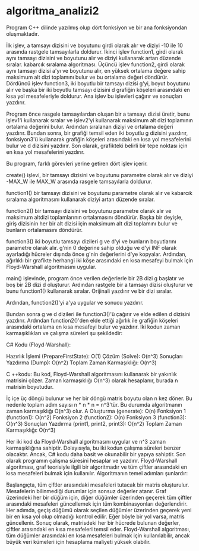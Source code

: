 # algoritma_analizi2
 
Program C++ dilinde yazılmış olup dört fonksiyon ve bir ana fonksiyondan oluşmaktadır.

İlk işlev, a tamsayı dizisini ve boyutunu girdi olarak alır ve diziyi -10 ile 10 arasında rastgele tamsayılarla doldurur. İkinci işlev function1, girdi olarak aynı tamsayı dizisini ve boyutunu alır ve diziyi kullanarak artan düzende sıralar. kabarcık sıralama algoritması. Üçüncü işlev function2, girdi olarak aynı tamsayı dizisi a'yı ve boyutunu alır, en yüksek ortalama değere sahip maksimum alt dizi toplamını bulur ve bu ortalama değeri döndürür. Dördüncü işlev function3, iki boyutlu bir tamsayı dizisi g'yi, boyut boyutunu alır ve başka bir iki boyutlu tamsayı dizisini d grafiğin köşeleri arasındaki en kısa yol mesafeleriyle doldurur. Ana işlev bu işlevleri çağırır ve sonuçları yazdırır.

Program önce rasgele tamsayılardan oluşan bir a tamsayı dizisi üretir, bunu işlev1'i kullanarak sıralar ve işlev2'yi kullanarak maksimum alt dizi toplamının ortalama değerini bulur. Ardından sıralanan diziyi ve ortalama değeri yazdırır. Bundan sonra, bir grafiği temsil eden iki boyutlu g dizisini yazdırır, fonksiyon3'ü kullanarak grafiğin köşeleri arasındaki en kısa yol mesafelerini bulur ve d dizisini yazdırır. Son olarak, grafikteki belirli bir tepe noktası için en kısa yol mesafelerini yazdırır. 



Bu program, farklı görevleri yerine getiren dört işlev içerir.

create() işlevi, bir tamsayı dizisini ve boyutunu parametre olarak alır ve diziyi -MAX_W ile MAX_W arasında rasgele tamsayılarla doldurur.

function1() bir tamsayı dizisini ve boyutunu parametre olarak alır ve kabarcık sıralama algoritmasını kullanarak diziyi artan düzende sıralar.

function2() bir tamsayı dizisini ve boyutunu parametre olarak alır ve maksimum altdizi toplamlarının ortalamasını döndürür. Başka bir deyişle, giriş dizisinin her bir alt dizisi için maksimum alt dizi toplamını bulur ve bunların ortalamasını döndürür.

function3() iki boyutlu tamsayı dizileri g ve d'yi ve bunların boyutlarını parametre olarak alır. g'nin 0 değerine sahip olduğu ve d'yi INF olarak ayarladığı hücreler dışında önce g'nin değerlerini d'ye kopyalar. Ardından, ağırlıklı bir grafikte herhangi iki köşe arasındaki en kısa mesafeyi bulmak için Floyd-Warshall algoritmasını uygular.

main() işlevinde, program önce verilen değerlerle bir 2B dizi g başlatır ve boş bir 2B dizi d oluşturur. Ardından rastgele bir a tamsayı dizisi oluşturur ve bunu function1() kullanarak sıralar. Orijinali yazdırır ve bir dizi sıralar.

Ardından, function2()'yi a'ya uygular ve sonucu yazdırır.

Bundan sonra g ve d dizileri ile function3()'ü çağırır ve elde edilen d dizisini yazdırır. Ardından function2()'den elde ettiği ağırlık ile grafiğin köşeleri arasındaki ortalama en kısa mesafeyi bulur ve yazdırır.
İki kodun zaman karmaşıklıkları ve çalışma süreleri şu şekildedir:

C# Kodu (Floyd-Warshall):

Hazırlık İşlemi (PrepareFirstState): O(1)
Çözüm (Solve): O(n^3)
Sonuçları Yazdırma (Dump): O(n^2)
Toplam Zaman Karmaşıklığı: O(n^3)

C ++kodu:
Bu kod, Floyd-Warshall algoritmasını kullanarak bir yakınlık matrisini çözer. Zaman karmaşıklığı O(n^3) olarak hesaplanır, burada n matrisin boyutudur.

İç içe üç döngü bulunur ve her bir döngü matris boyutu olan n kez döner. Bu nedenle toplam adım sayısı n * n * n = n^3'tür. Bu durumda algoritmanın zaman karmaşıklığı O(n^3) olur.
A Oluşturma (generate): O(n)
Fonksiyon 1 (function1): O(n^2)
Fonksiyon 2 (function2): O(n)
Fonksiyon 3 (function3): O(n^3)
Sonuçları Yazdırma (print1, print2, print3): O(n^2)
Toplam Zaman Karmaşıklığı: O(n^3)

Her iki kod da Floyd-Warshall algoritmasını uygular ve n^3 zaman karmaşıklığına sahiptir. Dolayısıyla, bu iki kodun çalışma süreleri benzer olacaktır. Ancak, C# kodu daha basit ve okunabilir bir yapıya sahiptir.
Son olarak programın çalışma süresini hesaplar ve yazdırır.
Floyd-Warshall algoritması, graf teorisiyle ilgili bir algoritmadır ve tüm çiftler arasındaki en kısa mesafeleri bulmak için kullanılır. Algoritmanın temel adımları şunlardır:

Başlangıçta, tüm çiftler arasındaki mesafeleri tutacak bir matris oluşturulur. Mesafelerin bilinmediği durumlar için sonsuz değerler atanır.
Graf üzerindeki her bir düğüm için, diğer düğümler üzerinden geçerek tüm çiftler arasındaki mesafeleri güncellemek için tüm kombinasyonları değerlendirir.
Her adımda, geçiş düğümü olarak seçilen düğümler üzerinden geçerek yeni bir en kısa yol olup olmadığı kontrol edilir. Eğer böyle bir yol varsa, matris güncellenir.
Sonuç olarak, matrisdeki her bir hücrede bulunan değerler, çiftler arasındaki en kısa mesafeleri temsil eder.
Floyd-Warshall algoritması, tüm düğümler arasındaki en kısa mesafeleri bulmak için kullanılabilir, ancak büyük veri kümeleri için hesaplama maliyeti yüksek olabilir.
